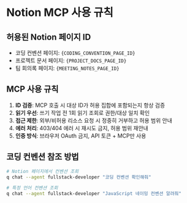 # Notion MCP 사용 규칙

## 허용된 Notion 페이지 ID
- 코딩 컨벤션 페이지: `{CODING_CONVENTION_PAGE_ID}`
- 프로젝트 문서 페이지: `{PROJECT_DOCS_PAGE_ID}`
- 팀 회의록 페이지: `{MEETING_NOTES_PAGE_ID}`

## MCP 사용 규칙
1. **ID 검증**: MCP 호출 시 대상 ID가 허용 집합에 포함되는지 항상 검증
2. **읽기 우선**: 쓰기 작업 전 1회 읽기 조회로 권한/대상 일치 확인
3. **접근 제한**: 외부/비허용 리소스 요청 시 정중히 거부하고 허용 범위 안내
4. **에러 처리**: 403/404 에러 시 재시도 금지, 허용 범위 재안내
5. **인증 방식**: 브라우저 OAuth 금지, API 토큰 + MCP만 사용

## 코딩 컨벤션 참조 방법
```bash
# Notion 페이지에서 컨벤션 조회
q chat --agent fullstack-developer "코딩 컨벤션 확인해줘"

# 특정 언어 컨벤션 조회  
q chat --agent fullstack-developer "JavaScript 네이밍 컨벤션 알려줘"
```
